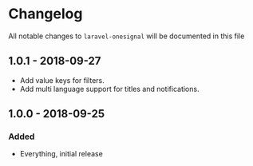 # Changelog

All notable changes to `laravel-onesignal` will be documented in this file


## 1.0.1 - 2018-09-27

- Add value keys for filters.
- Add multi language support for titles and notifications.

## 1.0.0 - 2018-09-25

### Added
- Everything, initial release
